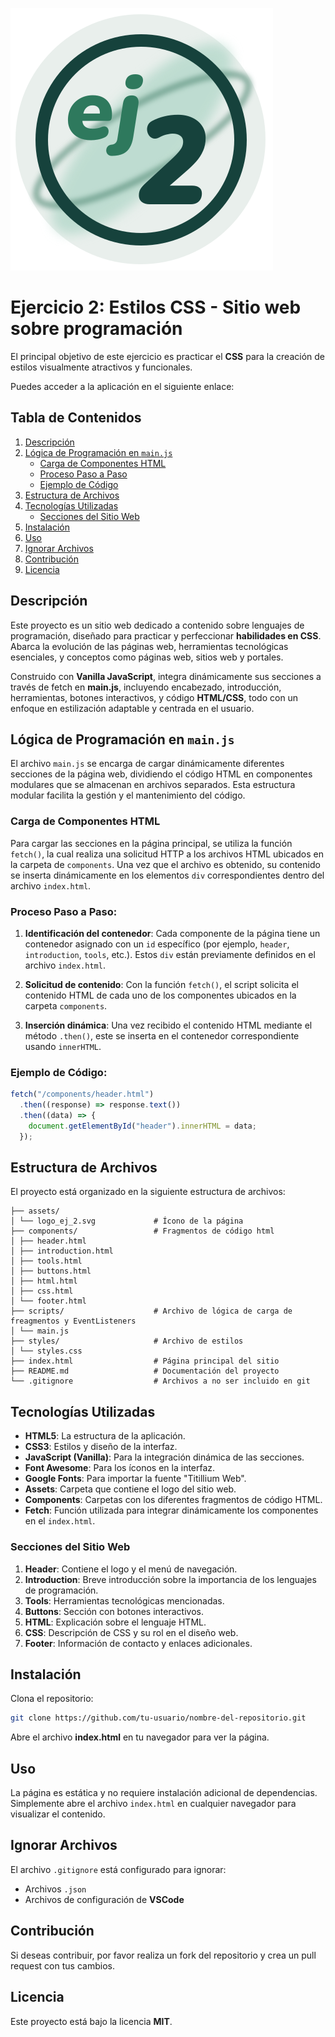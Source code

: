 ![Logo de la aplicación](./assets/logo_ej_2.svg)

# Ejercicio 2: Estilos CSS - Sitio web sobre programación

El principal objetivo de este ejercicio es practicar el **CSS** para la creación de estilos visualmente atractivos y funcionales.

Puedes acceder a la aplicación en el siguiente enlace:
[]()

## Tabla de Contenidos

1. [Descripción](#descripción)
2. [Lógica de Programación en `main.js`](#lógica-de-programación-en-mainjs)
   - [Carga de Componentes HTML](#carga-de-componentes-html)
   - [Proceso Paso a Paso](#proceso-paso-a-paso)
   - [Ejemplo de Código](#ejemplo-de-código)
3. [Estructura de Archivos](#estructura-de-archivos)
4. [Tecnologías Utilizadas](#tecnologías-utilizadas)
   - [Secciones del Sitio Web](#secciones-del-sitio-web)
5. [Instalación](#instalación)
6. [Uso](#uso)
7. [Ignorar Archivos](#ignorar-archivos)
8. [Contribución](#contribución)
9. [Licencia](#licencia)

## Descripción

Este proyecto es un sitio web dedicado a contenido sobre lenguajes de programación, diseñado para practicar y perfeccionar **habilidades en CSS**. Abarca la evolución de las páginas web, herramientas tecnológicas esenciales, y conceptos como páginas web, sitios web y portales.

Construido con **Vanilla JavaScript**, integra dinámicamente sus secciones a través de fetch en **main.js**, incluyendo encabezado, introducción, herramientas, botones interactivos, y código **HTML/CSS**, todo con un enfoque en estilización adaptable y centrada en el usuario.

## Lógica de Programación en `main.js`

El archivo `main.js` se encarga de cargar dinámicamente diferentes secciones de la página web, dividiendo el código HTML en componentes modulares que se almacenan en archivos separados. Esta estructura modular facilita la gestión y el mantenimiento del código.

### Carga de Componentes HTML

Para cargar las secciones en la página principal, se utiliza la función `fetch()`, la cual realiza una solicitud HTTP a los archivos HTML ubicados en la carpeta de `components`. Una vez que el archivo es obtenido, su contenido se inserta dinámicamente en los elementos `div` correspondientes dentro del archivo `index.html`.

### Proceso Paso a Paso:

1. **Identificación del contenedor**:
   Cada componente de la página tiene un contenedor asignado con un `id` específico (por ejemplo, `header`, `introduction`, `tools`, etc.). Estos `div` están previamente definidos en el archivo `index.html`.

2. **Solicitud de contenido**:
   Con la función `fetch()`, el script solicita el contenido HTML de cada uno de los componentes ubicados en la carpeta `components`.

3. **Inserción dinámica**:
   Una vez recibido el contenido HTML mediante el método `.then()`, este se inserta en el contenedor correspondiente usando `innerHTML`.

### Ejemplo de Código:

```javascript
fetch("/components/header.html")
  .then((response) => response.text())
  .then((data) => {
    document.getElementById("header").innerHTML = data;
  });
```

## Estructura de Archivos

El proyecto está organizado en la siguiente estructura de archivos:

```plaintext
├── assets/
│ └── logo_ej_2.svg             # Ícono de la página
├── components/                 # Fragmentos de código html
│ ├── header.html
│ ├── introduction.html
│ ├── tools.html
│ ├── buttons.html
│ ├── html.html
│ ├── css.html
│ └── footer.html
├── scripts/                    # Archivo de lógica de carga de freagmentos y EventListeners
│ └── main.js
├── styles/                     # Archivo de estilos
│ └── styles.css
├── index.html                  # Página principal del sitio
├── README.md                   # Documentación del proyecto
└── .gitignore                  # Archivos a no ser incluido en git
```

## Tecnologías Utilizadas

- **HTML5**: La estructura de la aplicación.
- **CSS3**: Estilos y diseño de la interfaz.
- **JavaScript (Vanilla)**: Para la integración dinámica de las secciones.
- **Font Awesome**: Para los íconos en la interfaz.
- **Google Fonts**: Para importar la fuente "Titillium Web".
- **Assets**: Carpeta que contiene el logo del sitio web.
- **Components**: Carpetas con los diferentes fragmentos de código HTML.
- **Fetch**: Función utilizada para integrar dinámicamente los componentes en el `index.html`.

### Secciones del Sitio Web

1. **Header**: Contiene el logo y el menú de navegación.
2. **Introduction**: Breve introducción sobre la importancia de los lenguajes de programación.
3. **Tools**: Herramientas tecnológicas mencionadas.
4. **Buttons**: Sección con botones interactivos.
5. **HTML**: Explicación sobre el lenguaje HTML.
6. **CSS**: Descripción de CSS y su rol en el diseño web.
7. **Footer**: Información de contacto y enlaces adicionales.

## Instalación

Clona el repositorio:

```bash
git clone https://github.com/tu-usuario/nombre-del-repositorio.git
```

Abre el archivo **index.html** en tu navegador para ver la página.

## Uso

La página es estática y no requiere instalación adicional de dependencias. Simplemente abre el archivo `index.html` en cualquier navegador para visualizar el contenido.

## Ignorar Archivos

El archivo `.gitignore` está configurado para ignorar:

- Archivos `.json`
- Archivos de configuración de **VSCode**

## Contribución

Si deseas contribuir, por favor realiza un fork del repositorio y crea un pull request con tus cambios.

## Licencia

Este proyecto está bajo la licencia **MIT**.
